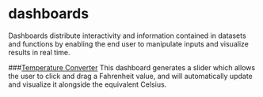 # dashboards

Dashboards distribute interactivity and information contained in datasets and functions by enabling the end user to manipulate inputs and visualize results in real time. 

###[Temperature Converter](https://github.com/nwoodr94/dashboards/blob/master/temperature-dashboard.ipynb)
This dashboard generates a slider which allows the user to click and drag a Fahrenheit value, and will automatically update and visualize it alongside the equivalent Celsius.
